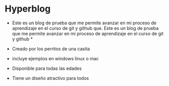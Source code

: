 # Hyperblog
 * Este es un blog de prueba que me permite avanzar en mi proceso de aprendizaje en el curso de git y github que. Este es un blog de prueba que me permite avanzar en mi proceso de aprendizaje en el curso de git y github *
 
 * Creado por los perritos de una casita 
 * incluye ejemplos en windows linux o mac
 * Disponible para todas las edades
 * Tiene un diseño atractivo para todos
 
